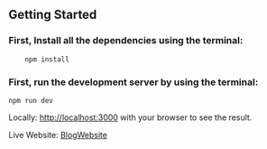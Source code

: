 ## Getting Started

### First, Install all the dependencies using the terminal:

```
    npm install
```

### First, run the development server by using the terminal:

```
npm run dev
```

Locally: [http://localhost:3000](http://localhost:3000) with your browser to see the result.

Live Website: [BlogWebsite](https://blog-website-nextjs13-4-module12.vercel.app/)

